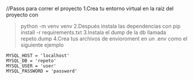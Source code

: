 //Pasos para correr el proyecto
1.Crea tu entorno virtual en la raíz del proyecto con 
> python -m venv venv
2.Después instala las dependencias con
> pip install -r requirements.txt
3.Instala el dump de la db llamada repeto.dump
4.Crea tus archivos de envioroment en un .env como el siguiente ejemplo
```
MYSQL_HOST = 'localhost'
MYSQL_DB = 'repeto'
MYSQL_USER = 'user'
MYSQL_PASSWORD = 'password'
```

